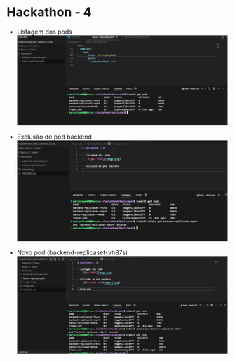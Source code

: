 # Hackathon - 4

- Listagem dos pods
    ![get PODS](image.png)

- Exclusão do pod backend
    ![exclusao pod](image-1.png)

- Novo pod (backend-replicaset-vh87s)
    ![novo pod](image-2.png)